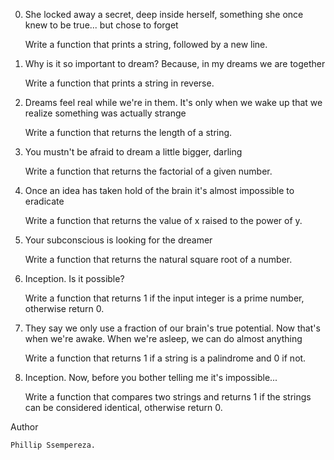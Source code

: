 0. She locked away a secret, deep inside herself, something she once knew to be true... but chose to forget

    Write a function that prints a string, followed by a new line.

1. Why is it so important to dream? Because, in my dreams we are together

    Write a function that prints a string in reverse.

2. Dreams feel real while we're in them. It's only when we wake up that we realize something was actually strange

    Write a function that returns the length of a string.

3. You mustn't be afraid to dream a little bigger, darling

    Write a function that returns the factorial of a given number.

4. Once an idea has taken hold of the brain it's almost impossible to eradicate

    Write a function that returns the value of x raised to the power of y.

5. Your subconscious is looking for the dreamer

    Write a function that returns the natural square root of a number.

6. Inception. Is it possible?

    Write a function that returns 1 if the input integer is a prime number, otherwise return 0.

7. They say we only use a fraction of our brain's true potential. Now that's when we're awake. When we're asleep, we can do almost anything

    Write a function that returns 1 if a string is a palindrome and 0 if not.

8. Inception. Now, before you bother telling me it's impossible...

    Write a function that compares two strings and returns 1 if the strings can be considered identical, otherwise return 0.

Author

    Phillip Ssempereza.
